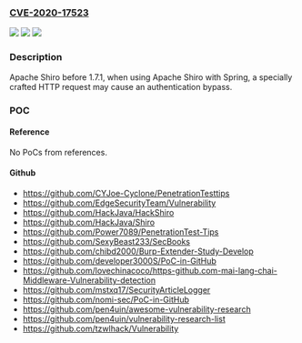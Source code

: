 ### [CVE-2020-17523](https://cve.mitre.org/cgi-bin/cvename.cgi?name=CVE-2020-17523)
![](https://img.shields.io/static/v1?label=Product&message=Apache%20Shiro&color=blue)
![](https://img.shields.io/static/v1?label=Version&message=n%2Fa&color=blue)
![](https://img.shields.io/static/v1?label=Vulnerability&message=Information%20Disclosure&color=brighgreen)

### Description

Apache Shiro before 1.7.1, when using Apache Shiro with Spring, a specially crafted HTTP request may cause an authentication bypass.

### POC

#### Reference
No PoCs from references.

#### Github
- https://github.com/CYJoe-Cyclone/PenetrationTesttips
- https://github.com/EdgeSecurityTeam/Vulnerability
- https://github.com/HackJava/HackShiro
- https://github.com/HackJava/Shiro
- https://github.com/Power7089/PenetrationTest-Tips
- https://github.com/SexyBeast233/SecBooks
- https://github.com/chibd2000/Burp-Extender-Study-Develop
- https://github.com/developer3000S/PoC-in-GitHub
- https://github.com/lovechinacoco/https-github.com-mai-lang-chai-Middleware-Vulnerability-detection
- https://github.com/mstxq17/SecurityArticleLogger
- https://github.com/nomi-sec/PoC-in-GitHub
- https://github.com/pen4uin/awesome-vulnerability-research
- https://github.com/pen4uin/vulnerability-research-list
- https://github.com/tzwlhack/Vulnerability

